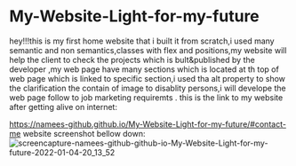 # My-Website-Light-for-my-future
hey!!!this is my first home website that i built it from scratch,i used many semantic and non semantics,classes with flex and positions,my website will help the client to check the projects which is bult&published  by the  developer ,my web page have many sections which is located at th top of web page which is linked to specific section,i used tha alt property to show the clarification the contain of image  to disablity persons,i will develope the web page follow  to job marketing requiremts .
this is the link to my website after getting alive on internet:

https://namees-github.github.io/My-Website-Light-for-my-future/#contact-me
website screenshot bellow down:
![screencapture-namees-github-github-io-My-Website-Light-for-my-future-2022-01-04-20_13_52](https://user-images.githubusercontent.com/95061565/148151463-e192fc8b-9044-423d-b583-0a1c5c7b2d3b.png)
